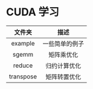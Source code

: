 # CUDA 学习

| 文件夹 | 描述 |
| :---: | :---: |
| example | 一些简单的例子 |
| sgemm | 矩阵乘优化 |
| reduce | 归约计算优化 |
| transpose | 矩阵转置优化 |
